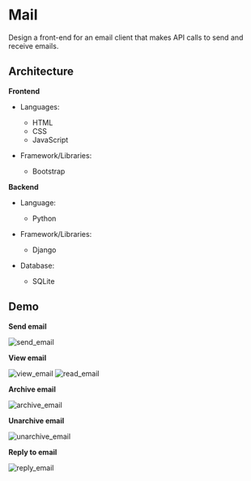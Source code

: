 # Mail

Design a front-end for an email client that makes API calls to send and receive emails.

## Architecture

**Frontend**

- Languages:

  - HTML
  - CSS
  - JavaScript

- Framework/Libraries:
  - Bootstrap

**Backend**

- Language:

  - Python

- Framework/Libraries:

  - Django

- Database:
  - SQLite

## Demo

**Send email**

![send_email](https://user-images.githubusercontent.com/68667158/164584075-6b93e1bb-dac7-4f7d-b8e9-692024ff60f6.gif)

**View email**

![view_email](https://user-images.githubusercontent.com/68667158/164584116-4f59e570-1df9-4494-9704-58b6a6c43f19.gif)
![read_email](https://user-images.githubusercontent.com/68667158/164584128-1d127f65-a397-48da-8778-079d83c506bc.gif)

**Archive email**

![archive_email](https://user-images.githubusercontent.com/68667158/164584157-11bdde99-1326-4c25-97f0-63fb277fd7e5.gif)

**Unarchive email**

![unarchive_email](https://user-images.githubusercontent.com/68667158/164584175-4cc64a3f-eaa7-4505-91d4-9456c00d9709.gif)

**Reply to email**

![reply_email](https://user-images.githubusercontent.com/68667158/164584188-5340eb03-b0c2-42b1-8fb6-edf1ebee3b06.gif)
